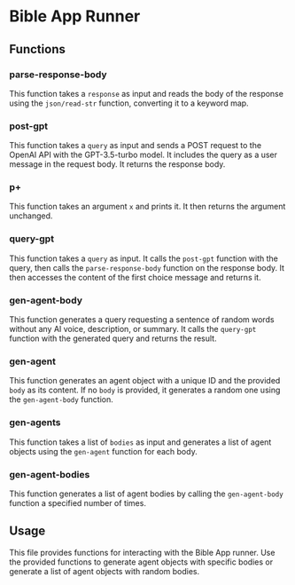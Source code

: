# Bible App Runner

## Functions

### parse-response-body

This function takes a `response` as input and reads the body of the response using the `json/read-str` function, converting it to a keyword map.

### post-gpt

This function takes a `query` as input and sends a POST request to the OpenAI API with the GPT-3.5-turbo model. It includes the query as a user message in the request body. It returns the response body.

### p+

This function takes an argument `x` and prints it. It then returns the argument unchanged.

### query-gpt

This function takes a `query` as input. It calls the `post-gpt` function with the query, then calls the `parse-response-body` function on the response body. It then accesses the content of the first choice message and returns it.

### gen-agent-body

This function generates a query requesting a sentence of random words without any AI voice, description, or summary. It calls the `query-gpt` function with the generated query and returns the result.

### gen-agent

This function generates an agent object with a unique ID and the provided `body` as its content. If no `body` is provided, it generates a random one using the `gen-agent-body` function.

### gen-agents

This function takes a list of `bodies` as input and generates a list of agent objects using the `gen-agent` function for each body.

### gen-agent-bodies

This function generates a list of agent bodies by calling the `gen-agent-body` function a specified number of times.

## Usage

This file provides functions for interacting with the Bible App runner. Use the provided functions to generate agent objects with specific bodies or generate a list of agent objects with random bodies.